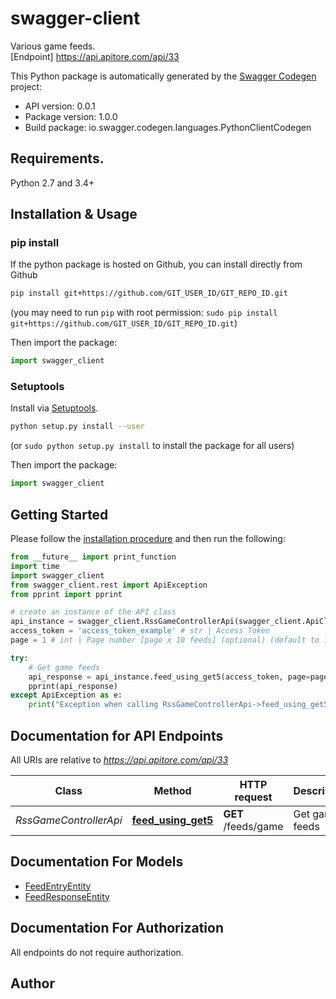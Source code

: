 # swagger-client
Various game feeds.<BR />[Endpoint] https://api.apitore.com/api/33

This Python package is automatically generated by the [Swagger Codegen](https://github.com/swagger-api/swagger-codegen) project:

- API version: 0.0.1
- Package version: 1.0.0
- Build package: io.swagger.codegen.languages.PythonClientCodegen

## Requirements.

Python 2.7 and 3.4+

## Installation & Usage
### pip install

If the python package is hosted on Github, you can install directly from Github

```sh
pip install git+https://github.com/GIT_USER_ID/GIT_REPO_ID.git
```
(you may need to run `pip` with root permission: `sudo pip install git+https://github.com/GIT_USER_ID/GIT_REPO_ID.git`)

Then import the package:
```python
import swagger_client 
```

### Setuptools

Install via [Setuptools](http://pypi.python.org/pypi/setuptools).

```sh
python setup.py install --user
```
(or `sudo python setup.py install` to install the package for all users)

Then import the package:
```python
import swagger_client
```

## Getting Started

Please follow the [installation procedure](#installation--usage) and then run the following:

```python
from __future__ import print_function
import time
import swagger_client
from swagger_client.rest import ApiException
from pprint import pprint

# create an instance of the API class
api_instance = swagger_client.RssGameControllerApi(swagger_client.ApiClient(configuration))
access_token = 'access_token_example' # str | Access Token
page = 1 # int | Page number [page x 10 feeds] (optional) (default to 1)

try:
    # Get game feeds
    api_response = api_instance.feed_using_get5(access_token, page=page)
    pprint(api_response)
except ApiException as e:
    print("Exception when calling RssGameControllerApi->feed_using_get5: %s\n" % e)

```

## Documentation for API Endpoints

All URIs are relative to *https://api.apitore.com/api/33*

Class | Method | HTTP request | Description
------------ | ------------- | ------------- | -------------
*RssGameControllerApi* | [**feed_using_get5**](docs/RssGameControllerApi.md#feed_using_get5) | **GET** /feeds/game | Get game feeds


## Documentation For Models

 - [FeedEntryEntity](docs/FeedEntryEntity.md)
 - [FeedResponseEntity](docs/FeedResponseEntity.md)


## Documentation For Authorization

 All endpoints do not require authorization.


## Author



